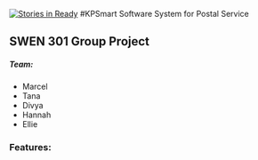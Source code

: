 [![Stories in Ready](https://badge.waffle.io/Recursively/shiny-meme.png?label=ready&title=Ready)](https://waffle.io/Recursively/shiny-meme)
#KPSmart Software System for Postal Service

## SWEN 301 Group Project

##### Team:
- Marcel
- Tana
- Divya
- Hannah
- Ellie

### Features:

